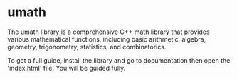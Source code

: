 # umath
The umath library is a comprehensive C++ math library that provides various mathematical functions, including basic arithmetic, algebra, geometry, trigonometry, statistics, and combinatorics.

To get a full guide, install the library and go to documentation then open the 'index.html' file.
You will be guided fully.
